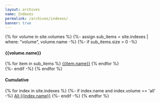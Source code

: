 ```yaml
---
layout: archives
name: Indexes
permalink: /archives/indexes/
banner: true
---
```


<div class="row">
  {% for volume in site.volumes %}
  {%- assign sub_items = site.indexes | where: "volume", volume.name -%}
  {%- if sub_items.size > 0 -%}
  <div class="col s12 m4 l3">
    <div class="collection with-header">
      <h4 class="collection-header">{{volume.name}}</h4>
      {% for item in sub_items %}
        <a href="{{item.url}}" class="waves-effect collection-item">{{item.name}}</a>
      {% endfor %}
    </div>
  </div>
  {%- endif -%}
  {% endfor %}
</div>
<div class="row">
  <div class="col s12 m5 l4">
    <div class="collection with-header">
      <h4 class="collection-header">Cumulative</h4>
      {% for index in site.indexes %}
      {%- if index.name and index.volume == 'all' -%}
        <a href="{{index.url}}" class="waves-effect collection-item">All {{index.name}}</a>
      {%- endif -%}
      {% endfor %}
    </div>
  </div>
</div>
